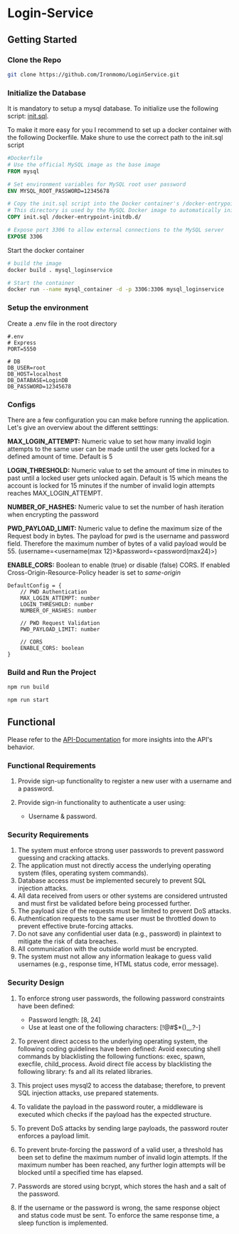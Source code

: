 # Login-Service

## Getting Started

### Clone the Repo
```bash
git clone https://github.com/Ironmomo/LoginService.git
```

### Initialize the Database

It is mandatory to setup a mysql database. To initialize use the following script: [init.sql](src/db/sql/init.sql).

To make it more easy for you I recommend to set up a docker container with the following Dockerfile. Make shure to use the correct path to the init.sql script

```Dockerfile
#Dockerfile
# Use the official MySQL image as the base image
FROM mysql

# Set environment variables for MySQL root user password
ENV MYSQL_ROOT_PASSWORD=12345678

# Copy the init.sql script into the Docker container's /docker-entrypoint-initdb.d/ directory
# This directory is used by the MySQL Docker image to automatically initialize databases during container startup
COPY init.sql /docker-entrypoint-initdb.d/

# Expose port 3306 to allow external connections to the MySQL server
EXPOSE 3306
```

Start the docker container
```bash
# build the image
docker build . mysql_loginservice

# Start the container
docker run --name mysql_container -d -p 3306:3306 mysql_loginservice
```

### Setup the environment

Create a .env file in the root directory
```
#.env
# Express
PORT=5550

# DB
DB_USER=root
DB_HOST=localhost
DB_DATABASE=LoginDB
DB_PASSWORD=12345678
```

### Configs

There are a few configuration you can make before running the application. Let's give an overview about the different setttings:

**MAX_LOGIN_ATTEMPT:** 
Numeric value to set how many invalid login attempts to the same user can be made until the user gets locked for a defined amount of time. Default is 5

**LOGIN_THRESHOLD:**
Numeric value to set the amount of time in minutes to past until a locked user gets unlocked again. Default is 15 which means the account is locked for 15 minutes if the number of invalid login attempts reaches MAX_LOGIN_ATTEMPT.

**NUMBER_OF_HASHES:**
Numeric value to set the number of hash iteration when encrypting the password

**PWD_PAYLOAD_LIMIT:**
Numeric value to define the maximum size of the Request body in bytes. The payload for pwd is the username and password field. Therefore the maximum number of bytes of a valid payload would be 55. (username=<username(max 12)>&password=<password(max24)>)

**ENABLE_CORS:**
Boolean to enable (true) or disable (false) CORS. If enabled Cross-Origin-Resource-Policy header is set to *same-origin*

```
DefaultConfig = {
    // PWD Authentication
    MAX_LOGIN_ATTEMPT: number
    LOGIN_THRESHOLD: number
    NUMBER_OF_HASHES: number

    // PWD Request Validation
    PWD_PAYLOAD_LIMIT: number

    // CORS
    ENABLE_CORS: boolean
}
```

### Build and Run the Project

```bash
npm run build

npm run start
```

## Functional

Please refer to the [API-Documentation](https://documenter.getpostman.com/view/16623785/2sA3JFAj75) for more insights into the API's behavior.

### Functional Requirements

1. Provide sign-up functionality to register a new user with a username and a password.

2. Provide sign-in functionality to authenticate a user using:
   - Username & password.
 

### Security Requirements

1. The system must enforce strong user passwords to prevent password guessing and cracking attacks.
2. The application must not directly access the underlying operating system (files, operating system commands).
3. Database access must be implemented securely to prevent SQL injection attacks.
4. All data received from users or other systems are considered untrusted and must first be validated before being processed further.
5. The payload size of the requests must be limited to prevent DoS attacks.
6. Authentication requests to the same user must be throttled down to prevent effective brute-forcing attacks.
7. Do not save any confidential user data (e.g., password) in plaintext to mitigate the risk of data breaches.
8. All communication with the outside world must be encrypted.
9. The system must not allow any information leakage to guess valid usernames (e.g., response time, HTML status code, error message).

### Security Design

1. To enforce strong user passwords, the following password constraints have been defined:
   - Password length: [8, 24]
   - Use at least one of the following characters: [!@#$*()_,.?-]

2. To prevent direct access to the underlying operating system, the following coding guidelines have been defined:
        Avoid executing shell commands by blacklisting the following functions: exec, spawn, execfile, child_process.
        Avoid direct file access by blacklisting the following library: fs and all its related libraries.

3. This project uses mysql2 to access the database; therefore, to prevent SQL injection attacks, use prepared statements.

4. To validate the payload in the password router, a middleware is executed which checks if the payload has the expected structure.

5. To prevent DoS attacks by sending large payloads, the password router enforces a payload limit.

6. To prevent brute-forcing the password of a valid user, a threshold has been set to define the maximum number of invalid login attempts. If the maximum number has been reached, any further login attempts will be blocked until a specified time has elapsed.

7. Passwords are stored using bcrypt, which stores the hash and a salt of the password.

9. If the username or the password is wrong, the same response object and status code must be sent. To enforce the same response time, a sleep function is implemented.
